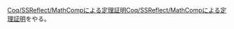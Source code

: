 [Coq/SSReflect/MathCompによる定理証明Coq/SSReflect/MathCompによる定理証明](https://www.morikita.co.jp/books/book/3287)をやる。
